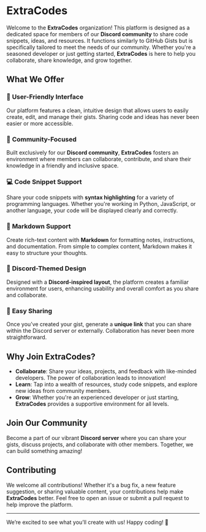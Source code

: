 # ExtraCodes

Welcome to the **ExtraCodes** organization! This platform is designed as a dedicated space for members of our **Discord community** to share code snippets, ideas, and resources. It functions similarly to GitHub Gists but is specifically tailored to meet the needs of our community. Whether you're a seasoned developer or just getting started, **ExtraCodes** is here to help you collaborate, share knowledge, and grow together.

## What We Offer

### 🚀 **User-Friendly Interface**
Our platform features a clean, intuitive design that allows users to easily create, edit, and manage their gists. Sharing code and ideas has never been easier or more accessible.

### 🤝 **Community-Focused**
Built exclusively for our **Discord community**, **ExtraCodes** fosters an environment where members can collaborate, contribute, and share their knowledge in a friendly and inclusive space.

### 💻 **Code Snippet Support**
Share your code snippets with **syntax highlighting** for a variety of programming languages. Whether you're working in Python, JavaScript, or another language, your code will be displayed clearly and correctly.

### 📝 **Markdown Support**
Create rich-text content with **Markdown** for formatting notes, instructions, and documentation. From simple to complex content, Markdown makes it easy to structure your thoughts.

### 🎨 **Discord-Themed Design**
Designed with a **Discord-inspired layout**, the platform creates a familiar environment for users, enhancing usability and overall comfort as you share and collaborate.

### 🔗 **Easy Sharing**
Once you’ve created your gist, generate a **unique link** that you can share within the Discord server or externally. Collaboration has never been more straightforward.

## Why Join ExtraCodes?

- **Collaborate**: Share your ideas, projects, and feedback with like-minded developers. The power of collaboration leads to innovation!
- **Learn**: Tap into a wealth of resources, study code snippets, and explore new ideas from community members.
- **Grow**: Whether you're an experienced developer or just starting, **ExtraCodes** provides a supportive environment for all levels.

## Join Our Community

Become a part of our vibrant **Discord server** where you can share your gists, discuss projects, and collaborate with other members. Together, we can build something amazing!

## Contributing

We welcome all contributions! Whether it's a bug fix, a new feature suggestion, or sharing valuable content, your contributions help make **ExtraCodes** better. Feel free to open an issue or submit a pull request to help improve the platform.

---

We’re excited to see what you’ll create with us! Happy coding! 🚀
